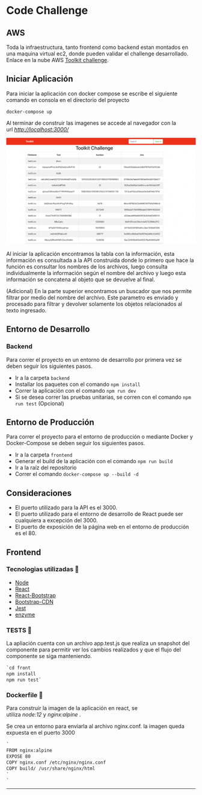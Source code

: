 # Code Challenge


## AWS 
Toda la infraestructura, tanto frontend como backend estan montados en una maquina virtual ec2, donde pueden validar el challenge desarrollado.
Enlace en la nube AWS [Toolkit challenge](http://35.168.16.124).
## **Iniciar Aplicación**

Para iniciar la aplicación con docker compose se escribe el siguiente comando en consola en el directorio del proyecto

```docker
docker-compose up
```

Al terminar de construir las imagenes se accede al navegador con la url *[http://localhost:3000/](http://localhost:3000/)*

![Screen Shot 2022-12-21 at 12.15.26.png](img/app.png)

Al iniciar la aplicación encontramos la tabla con la información, esta información es consultada a la API construida donde lo primero que hace la función es consultar los nombres de los archivos, luego consulta individualmente la información según el nombre del archivo y luego esta información se concatena al objeto que se devuelve al final.

(Adicional) En la parte superior encontramos un buscador que nos permite filtrar por medio del nombre del archivo. Este parametro es enviado y procesado para filtrar y devolver solamente los objetos relacionados al texto ingresado.

## **Entorno de Desarrollo**

### **Backend**

Para correr el proyecto en un entorno de desarrollo por primera vez se deben seguir los siguientes pasos.

- Ir a la carpeta `backend`
- Installar los paquetes con el comando `npm install`
- Correr la aplicación con el comando `npm run dev`
- Si se desea correr las pruebas unitarias, se corren con el comando `npm run test` (Opcional)

## **Entorno de Producción**

Para correr el proyecto para el entorno de producción o mediante Docker y Docker-Compose se deben seguir los siguientes pasos.

- Ir a la carpeta `frontend`
- Generar el build de la aplicación con el comando `npm run build`
- Ir a la raíz del repositorio
- Correr el comando `docker-compose up --build -d`

## **Consideraciones**

- El puerto utilizado para la API es el 3000.
- El puerto utilizado para el entorno de desarrollo de React puede ser cualquiera a excepción del 3000.
- El puerto de exposición de la página web en el entorno de producción es el 80.

## Frontend

### Tecnologias utilizadas 🚀

- [Node](https://nodejs.org/en/)
- [React](https://es.reactjs.org/)
- [React-Bootstrap](https://react-bootstrap.github.io/)
- [Bootstrap-CDN](https://getbootstrap.com/docs/5.0/getting-started/introduction/)
- [Jest](https://jestjs.io/docs/getting-started)
- [enzyme](https://enzymejs.github.io/enzyme/)

### TESTS 🧪

La apliación cuenta con un archivo app.test.js que realiza un snapshot del componente para permitir ver los cambios realizados y que el flujo del componente se siga manteniendo.

    `cd front
    npm install
    npm run test`

### Dockerfile 🐳

Para construir la imagen de la aplicación en react, se utiliza *node:12* y *nginx:alpine* .


Se crea un entorno para enviarla al archivo nginx.conf. la imagen queda expuesta en el puerto 3000

    `
    FROM nginx:alpine
    EXPOSE 80
    COPY nginx.conf /etc/nginx/nginx.conf
    COPY build/ /usr/share/nginx/html
    `
    `

---
